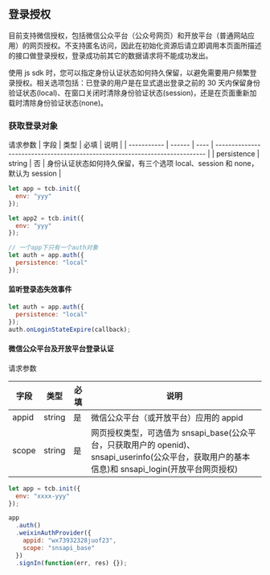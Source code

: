 ## 登录授权

目前支持微信授权，包括微信公众平台（公众号网页）和开放平台（普通网站应用）的网页授权。不支持匿名访问，因此在初始化资源后请立即调用本页面所描述的接口做登录授权，登录成功前其它的数据请求将不能成功发出。

使用 js sdk 时，您可以指定身份认证状态如何持久保留，以避免需要用户频繁登录授权。相关选项包括：已登录的用户是在显式退出登录之前的 30 天内保留身份验证状态(local)、在窗口关闭时清除身份验证状态(session)，还是在页面重新加载时清除身份验证状态(none)。

### 获取登录对象

请求参数
| 字段        | 类型   | 必填 | 说明                                                                        |
| ----------- | ------ | ---- | --------------------------------------------------------------------------- |
| persistence | string | 否   | 身份认证状态如何持久保留，有三个选项 local、session 和 none，默认为 session |

```js
let app = tcb.init({
  env: "yyy"
});

let app2 = tcb.init({
  env: "yyy"
});

// 一个app下只有一个auth对象
let auth = app.auth({
  persistence: "local"
});
```

#### 监听登录态失效事件

```js
let auth = app.auth({
  persistence: "local"
});
auth.onLoginStateExpire(callback);
```

#### 微信公众平台及开放平台登录认证

请求参数

| 字段  | 类型   | 必填 | 说明                                                                                                                                              |
| ----- | ------ | ---- | ------------------------------------------------------------------------------------------------------------------------------------------------- |
| appid | string | 是   | 微信公众平台（或开放平台）应用的 appid                                                                                                            |
| scope | string | 是   | 网页授权类型，可选值为 snsapi_base(公众平台，只获取用户的 openid)、snsapi_userinfo(公众平台，获取用户的基本信息)和 snsapi_login(开放平台网页授权) |

```javascript
let app = tcb.init({
  env: "xxxx-yyy"
});

app
  .auth()
  .weixinAuthProvider({
    appid: "wx73932328juof23",
    scope: "snsapi_base"
  })
  .signIn(function(err, res) {});
```
